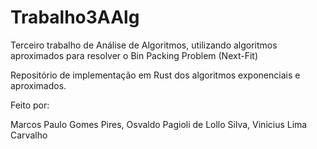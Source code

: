 # Trabalho3AAlg
Terceiro trabalho de Análise de Algoritmos, utilizando algoritmos aproximados para resolver o Bin Packing Problem (Next-Fit)

Repositório de implementação em Rust dos algoritmos exponenciais e aproximados.

Feito por:

Marcos Paulo Gomes Pires,
Osvaldo Pagioli de Lollo Silva,
Vinicius Lima Carvalho
